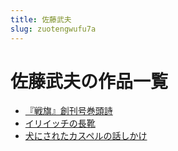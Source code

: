 ```yaml
---
title: 佐藤武夫
slug: zuotengwufu7a
---
```


# 佐藤武夫の作品一覧

- [『戦旗』創刊号巻頭詩](zhanqichuangkanhaojuantoushi9b)
- [イリイッチの長靴](iriitsuchinochangxuec0)
- [犬にされたカスペルの話しかけ](quannisaretakasuperunohuashikakec9)
